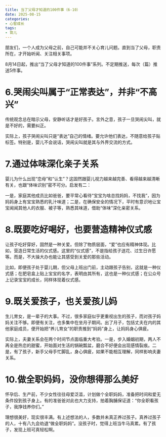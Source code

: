 ```yaml
---
title: 当了父母才知道的100件事（6-10）
date: 2025-08-15
categories:
- 心智成长
tags:
- 育儿
---
```

朋友们，一个人成为父母之前，自己可能并不关心育儿问题。直到当了父母，职责所在，才开始听闻、关注相关事项。

8月14日起，推出“当了父母才知道的100件事”系列。不定期推送，每次（篇）推送5件事。

# 6.哭闹尖叫属于“正常表达”，并非“不高兴” #

传统观念总在暗示父母，安静听话才是好孩子。言外之意，孩子一旦哭闹尖叫，就是不好的，需要纠正。

实际上，孩子哭闹尖叫只是“表达”自己的情绪。要允许他们表达，不随意给孩子贴标签。特别是，婴儿不会说话，哭闹尖叫就是其与外界交流的方式。

# 7.通过体味深化亲子关系 #
婴儿为什么出现“恋母”和“认生”？这固然跟婴儿视力越来越完善、看得越来越清晰有关，也跟“体味识别”密不可分。启发有二：

一是，家庭其他成员比如爸爸，要平常心看待“宝宝为啥总找妈妈，不找我”，因为妈妈身上有宝宝熟悉的乳汁味道；二是，在确保安全的情况下，平时有意识地让宝宝闻闻其他人的衣服、被子等，熟悉其味道，借助“体味”深化亲密关系。

# 8.既要吃好喝好，也要营造精神仪式感 #
让孩子吃好穿好，固然是一种关爱。但除了物质层面，“爱”也应有精神体现。比如，营造日常生活的仪式感。这里的“仪式感”，不是指给孩子送花、过生日许愿等。而是，不大操大办也能让其感受到关爱的那些活动。

比如，即便孩子处于婴儿期，但父母上班出门前，主动跟孩子告别，这就是一种仪式感；在肥皂盒上贴上宝宝的名字，表明由其所有，这也是一种仪式感；在公众号上记录宝宝的成长，同样体现着仪式感。

# 9.既关爱孩子，也关爱孩儿妈 #

生儿育女，是一辈子的大事。不过，很多家庭似乎更重视出生的孩子，而对孩子妈妈关注不够。即便有关注，也多集中在坐月子期间。出了月子，包括丈夫在内的其他家庭成员，便开始把“养儿育女”的职责推到“妈妈”身上，让妈妈身心俱疲。

实际上，夫妻关系会在两个时间节点面临重大考验。一是，步入婚姻初期，两人不再全是热恋的甜蜜，开始面对生活的锅碗瓢盆，磨合不好便会出现感情裂痕。二是，有了孩子，新手父母手忙脚乱，身心俱疲，如果不能相互理解，同样影响夫妻关系。

# 10.做全职妈妈，没你想得那么美好 #

怀孕后、生产前，不少女性往往母爱泛滥，计划做个全职妈妈，准备把时间和爱无条件投到孩子身上。有的准爸爸对此也大力支持，拍着胸脯保证道：“你全职看孩子，我挣钱养你们。”

理想很美好，现实很丰满。有上述想法的人，多数并未真正养过孩子。真养过孩子的人，十有八九会劝退“做全职妈妈”。没孩子时，觉得上班当牛马真累。有了孩子，发现上班可真轻松啊。